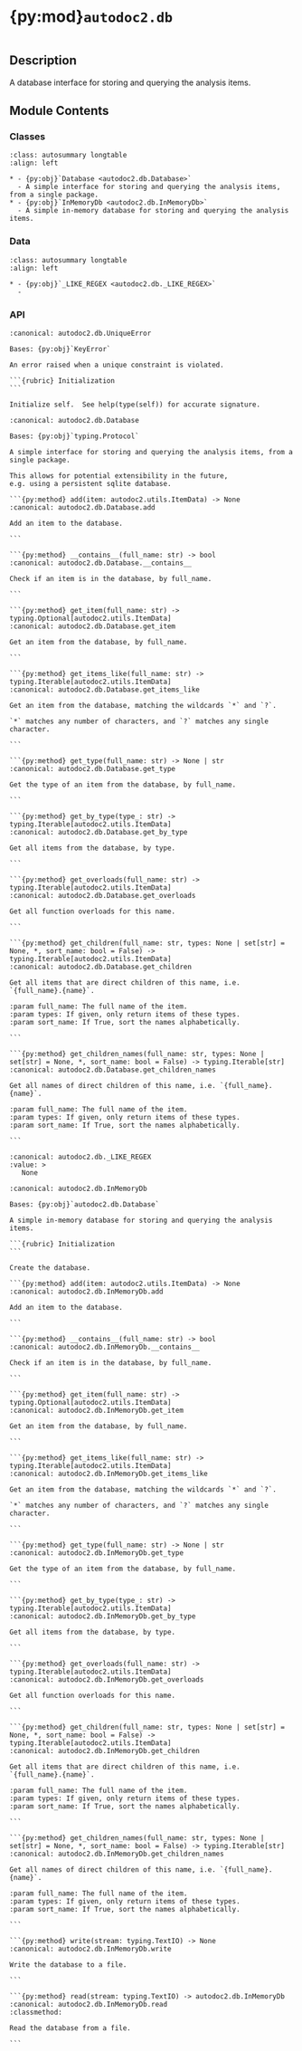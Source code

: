 # {py:mod}`autodoc2.db`

```{py:module} autodoc2.db
```

## Description

A database interface for storing and querying the analysis items.

## Module Contents

### Classes

```{list-table}
:class: autosummary longtable
:align: left

* - {py:obj}`Database <autodoc2.db.Database>`
  - A simple interface for storing and querying the analysis items, from a single package.
* - {py:obj}`InMemoryDb <autodoc2.db.InMemoryDb>`
  - A simple in-memory database for storing and querying the analysis items.
```

### Data

```{list-table}
:class: autosummary longtable
:align: left

* - {py:obj}`_LIKE_REGEX <autodoc2.db._LIKE_REGEX>`
  - 
```

### API

````{py:exception} UniqueError()
:canonical: autodoc2.db.UniqueError

Bases: {py:obj}`KeyError`

An error raised when a unique constraint is violated.

```{rubric} Initialization
```

Initialize self.  See help(type(self)) for accurate signature.

````

````{py:class} Database
:canonical: autodoc2.db.Database

Bases: {py:obj}`typing.Protocol`

A simple interface for storing and querying the analysis items, from a single package.

This allows for potential extensibility in the future,
e.g. using a persistent sqlite database.

```{py:method} add(item: autodoc2.utils.ItemData) -> None
:canonical: autodoc2.db.Database.add

Add an item to the database.

```

```{py:method} __contains__(full_name: str) -> bool
:canonical: autodoc2.db.Database.__contains__

Check if an item is in the database, by full_name.

```

```{py:method} get_item(full_name: str) -> typing.Optional[autodoc2.utils.ItemData]
:canonical: autodoc2.db.Database.get_item

Get an item from the database, by full_name.

```

```{py:method} get_items_like(full_name: str) -> typing.Iterable[autodoc2.utils.ItemData]
:canonical: autodoc2.db.Database.get_items_like

Get an item from the database, matching the wildcards `*` and `?`.

`*` matches any number of characters, and `?` matches any single character.

```

```{py:method} get_type(full_name: str) -> None | str
:canonical: autodoc2.db.Database.get_type

Get the type of an item from the database, by full_name.

```

```{py:method} get_by_type(type_: str) -> typing.Iterable[autodoc2.utils.ItemData]
:canonical: autodoc2.db.Database.get_by_type

Get all items from the database, by type.

```

```{py:method} get_overloads(full_name: str) -> typing.Iterable[autodoc2.utils.ItemData]
:canonical: autodoc2.db.Database.get_overloads

Get all function overloads for this name.

```

```{py:method} get_children(full_name: str, types: None | set[str] = None, *, sort_name: bool = False) -> typing.Iterable[autodoc2.utils.ItemData]
:canonical: autodoc2.db.Database.get_children

Get all items that are direct children of this name, i.e. `{full_name}.{name}`.

:param full_name: The full name of the item.
:param types: If given, only return items of these types.
:param sort_name: If True, sort the names alphabetically.

```

```{py:method} get_children_names(full_name: str, types: None | set[str] = None, *, sort_name: bool = False) -> typing.Iterable[str]
:canonical: autodoc2.db.Database.get_children_names

Get all names of direct children of this name, i.e. `{full_name}.{name}`.

:param full_name: The full name of the item.
:param types: If given, only return items of these types.
:param sort_name: If True, sort the names alphabetically.

```

````

```{py:data} _LIKE_REGEX
:canonical: autodoc2.db._LIKE_REGEX
:value: >
   None

```

````{py:class} InMemoryDb()
:canonical: autodoc2.db.InMemoryDb

Bases: {py:obj}`autodoc2.db.Database`

A simple in-memory database for storing and querying the analysis items.

```{rubric} Initialization
```

Create the database.

```{py:method} add(item: autodoc2.utils.ItemData) -> None
:canonical: autodoc2.db.InMemoryDb.add

Add an item to the database.

```

```{py:method} __contains__(full_name: str) -> bool
:canonical: autodoc2.db.InMemoryDb.__contains__

Check if an item is in the database, by full_name.

```

```{py:method} get_item(full_name: str) -> typing.Optional[autodoc2.utils.ItemData]
:canonical: autodoc2.db.InMemoryDb.get_item

Get an item from the database, by full_name.

```

```{py:method} get_items_like(full_name: str) -> typing.Iterable[autodoc2.utils.ItemData]
:canonical: autodoc2.db.InMemoryDb.get_items_like

Get an item from the database, matching the wildcards `*` and `?`.

`*` matches any number of characters, and `?` matches any single character.

```

```{py:method} get_type(full_name: str) -> None | str
:canonical: autodoc2.db.InMemoryDb.get_type

Get the type of an item from the database, by full_name.

```

```{py:method} get_by_type(type_: str) -> typing.Iterable[autodoc2.utils.ItemData]
:canonical: autodoc2.db.InMemoryDb.get_by_type

Get all items from the database, by type.

```

```{py:method} get_overloads(full_name: str) -> typing.Iterable[autodoc2.utils.ItemData]
:canonical: autodoc2.db.InMemoryDb.get_overloads

Get all function overloads for this name.

```

```{py:method} get_children(full_name: str, types: None | set[str] = None, *, sort_name: bool = False) -> typing.Iterable[autodoc2.utils.ItemData]
:canonical: autodoc2.db.InMemoryDb.get_children

Get all items that are direct children of this name, i.e. `{full_name}.{name}`.

:param full_name: The full name of the item.
:param types: If given, only return items of these types.
:param sort_name: If True, sort the names alphabetically.

```

```{py:method} get_children_names(full_name: str, types: None | set[str] = None, *, sort_name: bool = False) -> typing.Iterable[str]
:canonical: autodoc2.db.InMemoryDb.get_children_names

Get all names of direct children of this name, i.e. `{full_name}.{name}`.

:param full_name: The full name of the item.
:param types: If given, only return items of these types.
:param sort_name: If True, sort the names alphabetically.

```

```{py:method} write(stream: typing.TextIO) -> None
:canonical: autodoc2.db.InMemoryDb.write

Write the database to a file.

```

```{py:method} read(stream: typing.TextIO) -> autodoc2.db.InMemoryDb
:canonical: autodoc2.db.InMemoryDb.read
:classmethod:

Read the database from a file.

```

````

